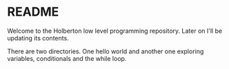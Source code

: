 # README

Welcome to the Holberton low level programming repository. Later on I'll be updating its contents.

There are two directories. One hello world and another one exploring variables, conditionals and the while loop.